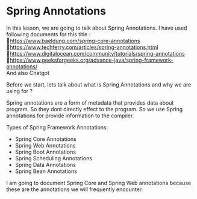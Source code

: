 # Spring Annotations

In this lesson, we are going to talk about Spring Annotations. I have used following documents for this title :   
🔗https://www.baeldung.com/spring-core-annotations  
🔗https://www.techferry.com/articles/spring-annotations.html  
🔗https://www.digitalocean.com/community/tutorials/spring-annotations  
🔗https://www.geeksforgeeks.org/advance-java/spring-framework-annotations/  
And also Chatgpt 

Before we start, lets talk about what is Spring Annotations and why we are using for ?  

Spring annotations are a form of metadata that provides data about program. So they dont directly effect to the program. So we use Spring annotations for provide information to the compiler.  

Types of Spring Framework Annotations:  
* Spring Core Annotations
* Spring Web Annotations
* Spring Boot Annotations
* Spring Scheduling Annotations
* Spring Data Annotations
* Spring Bean Annotations

I am going to document Spring Core and Spring Web annotations because these are the annotations we will frequently encounter.
